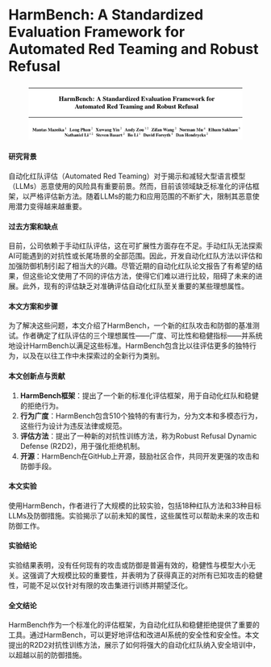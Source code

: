 # HarmBench: A Standardized Evaluation Framework for Automated Red Teaming and Robust Refusal

<figure><img src="../.gitbook/assets/image (4).png" alt=""><figcaption></figcaption></figure>

#### 研究背景

自动化红队评估（Automated Red Teaming）对于揭示和减轻大型语言模型（LLMs）恶意使用的风险具有重要前景。然而，目前该领域缺乏标准化的评估框架，以严格评估新方法。随着LLMs的能力和应用范围的不断扩大，限制其恶意使用潜力变得越来越重要。

#### 过去方案和缺点

目前，公司依赖于手动红队评估，这在可扩展性方面存在不足。手动红队无法探索AI可能遇到的对抗性或长尾场景的全部范围。因此，开发自动化红队方法以评估和加强防御机制引起了相当大的兴趣。尽管近期的自动化红队论文报告了有希望的结果，但这些论文使用了不同的评估方法，使得它们难以进行比较，阻碍了未来的进展。此外，现有的评估缺乏对准确评估自动化红队至关重要的某些理想属性。

#### 本文方案和步骤

为了解决这些问题，本文介绍了HarmBench，一个新的红队攻击和防御的基准测试。作者确定了红队评估的三个理想属性——广度、可比性和稳健指标——并系统地设计HarmBench以满足这些标准。HarmBench包含比以往评估更多的独特行为，以及在以往工作中未探索过的全新行为类别。

#### 本文创新点与贡献

1. **HarmBench框架**：提出了一个新的标准化评估框架，用于自动化红队和稳健的拒绝行为。
2. **行为广度**：HarmBench包含510个独特的有害行为，分为文本和多模态行为，这些行为设计为违反法律或规范。
3. **评估方法**：提出了一种新的对抗性训练方法，称为Robust Refusal Dynamic Defense (R2D2)，用于强化拒绝机制。
4. **开源**：HarmBench在GitHub上开源，鼓励社区合作，共同开发更强的攻击和防御手段。

#### 本文实验

使用HarmBench，作者进行了大规模的比较实验，包括18种红队方法和33种目标LLMs及防御措施。实验揭示了以前未知的属性，这些属性可以帮助未来的攻击和防御工作。

#### 实验结论

实验结果表明，没有任何现有的攻击或防御是普遍有效的，稳健性与模型大小无关。这强调了大规模比较的重要性，并表明为了获得真正的对所有已知攻击的稳健性，可能不足以仅针对有限的攻击集进行训练并期望泛化。

#### 全文结论

HarmBench作为一个标准化的评估框架，为自动化红队和稳健拒绝提供了重要的工具。通过HarmBench，可以更好地评估和改进AI系统的安全性和安全性。本文提出的R2D2对抗性训练方法，展示了如何将强大的自动化红队纳入安全培训中，以超越以前的防御措施。

####
